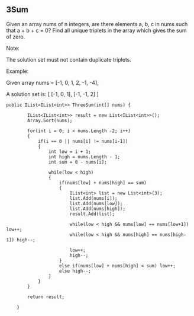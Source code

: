 ## 3Sum
Given an array nums of n integers, are there elements a, b, c in nums such that a + b + c = 0? Find all unique triplets in the array which gives the sum of zero.

Note:

The solution set must not contain duplicate triplets.


Example:

Given array nums = [-1, 0, 1, 2, -1, -4],

A solution set is:
[
  [-1, 0, 1],
  [-1, -1, 2]
]

```
public IList<IList<int>> ThreeSum(int[] nums) {
        
        IList<IList<int>> result = new List<IList<int>>();
        Array.Sort(nums);
        
        for(int i = 0; i < nums.Length -2; i++)
        {
            if(i == 0 || nums[i] != nums[i-1])
            {
                int low = i + 1;
                int high = nums.Length - 1;
                int sum = 0 - nums[i];
                
                while(low < high)
                {
                    if(nums[low] + nums[high] == sum)
                    {
                        IList<int> list = new List<int>(3);
                        list.Add(nums[i]);
                        list.Add(nums[low]);
                        list.Add(nums[high]);
                        result.Add(list);
                        
                        while(low < high && nums[low] == nums[low+1]) low++;
                        while(low < high && nums[high] == nums[high-1]) high--;
                        
                        low++;
                        high--;
                    }
                    else if(nums[low] + nums[high] < sum) low++;
                    else high--;
                }
            }
        }
        
        return result;
        
    }
```
